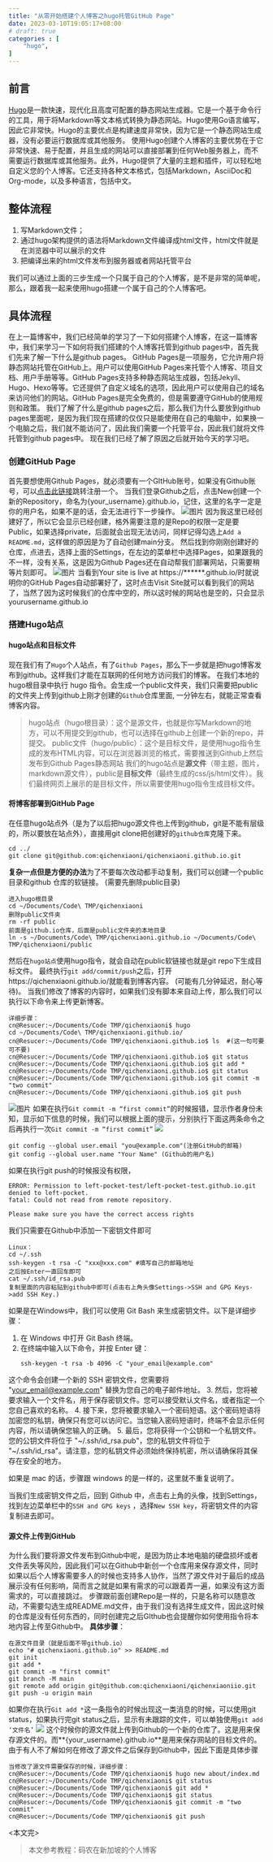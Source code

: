 ```yaml
---
title: "从零开始搭建个人博客之hugo托管GitHub Page"
date: 2023-03-10T19:05:17+08:00
# draft: true
categories : [
    "hugo",
]
---
```

## 前言
[Hugo](https://gohugo.io/)是一款快速，现代化且高度可配置的静态网站生成器。它是一个基于命令行的工具，用于将Markdown等文本格式转换为静态网站。Hugo使用Go语言编写，因此它非常快。Hugo的主要优点是构建速度非常快，因为它是一个静态网站生成器，没有必要运行数据库或其他服务。
使用Hugo创建个人博客的主要优势在于它非常快速、易于配置，并且生成的网站可以直接部署到任何Web服务器上，而不需要运行数据库或其他服务。此外，Hugo提供了大量的主题和插件，可以轻松地自定义您的个人博客。它还支持各种文本格式，包括Markdown，AsciiDoc和Org-mode，以及多种语言，包括中文。
## 整体流程
1.  写Markdown文件；
2.  通过hugo架构提供的语法将Markdown文件编译成html文件，html文件就是在浏览器中可以展示的文件
3.  把编译出来的html文件发布到服务器或者网站托管平台

我们可以通过上面的三步生成一个只属于自己的个人博客，是不是非常的简单呢，那么，跟着我一起来使用hugo搭建一个属于自己的个人博客吧。
## 具体流程
在上一篇博客中，我们已经简单的学习了一下如何搭建个人博客，在这一篇博客中，我们来学习一下如何将我们搭建的个人博客托管到github pages中，首先我们先来了解一下什么是github pages。
GitHub Pages是一项服务，它允许用户将静态网站托管在GitHub上。用户可以使用GitHub Pages来托管个人博客、项目文档、用户手册等等。GitHub Pages支持多种静态网站生成器，包括Jekyll、Hugo、Hexo等等。它还提供了自定义域名的选项，因此用户可以使用自己的域名来访问他们的网站。GitHub Pages是完全免费的，但是需要遵守GitHub的使用规则和政策。
我们了解了什么是github pages之后，那么我们为什么要放到github pages里面呢，是因为我们现在搭建的仅仅只是能使用在自己的电脑中，如果换一个电脑之后，我们就不能访问了，因此我们需要一个托管平台，因此我们就将文件托管到github pages中。
现在我们已经了解了原因之后就开始今天的学习吧。
### 创建GitHub Page
首先要想使用Github Pages，就必须要有一个GItHub账号，如果没有Github账号，可以[点击此链接](https://www.github.com)跳转注册一个。
当我们登录Github之后，点击New创建一个新的Repository，命名为{your_username}.github.io，记住，这里的名字一定是你的用户名，如果不是的话，会无法进行下一步操作。
![图片](/img/image1.png)
因为我这里已经创建好了，所以它会显示已经创建，格外需要注意的是Repo的权限一定是要Public，如果选择private，后面就会出现无法访问，同样记得勾选上`Add a README.md`，这样做的原因是为了自动创建main分支。
然后找到你刚刚创建好的仓库，点进去，选择上面的Settings，在左边的菜单栏中选择Pages，如果跟我的不一样，没有关系，这是因为Github Pages还在自动帮我们部署网站，只需要稍等片刻即可。
![图片](/img/image2.png)
当看到Your site is live at https://******.github.io/时就说明你的GitHub Pages自动部署好了，这时点击Visit Site就可以看到我们的网站了，当然了因为这时候我们的仓库中空的，所以这时候的网站也是空的，只会显示yourusername.github.io
### 搭建Hugo站点
#### hugo站点和目标文件
现在我们有了`Hugo`个人站点，有了`Github Pages`，那么下一步就是把hugo博客发布到github。这样我们才能在互联网的任何地方访问我们的博客。
在我们本地的hugo根目录中执行 hugo 指令。会生成一个public文件夹，我们只需要把public的文件夹上传到github上刚才创建的`Github`仓库里面, 一分钟左右，就能正常查看博客内容。
> hugo站点（hugo根目录）：这个是源文件，也就是你写Markdown的地方，可以不用提交到github，也可以选择在github上创建一个新的repo，并提交。                 public文件（hugo/public）：这个是目标文件，是使用hugo指令生成的发布HTML内容，可以在浏览器浏览的格式，需要推送到Github上然后发布到Github Pages静态网站
我们的hugo站点是**源文件**（带主题，图片，markdown源文件），public是**目标文件**（最终生成的css/js/html文件）。我们最终网页上展示的是目标文件，所以需要使用hugo指令生成目标文件。
#### 将博客部署到GitHub Page
在任意hugo站点外（是为了以后把hugo源文件也上传到github，git是不能有层级的，所以要放在站点外），直接用git clone把创建好的`github仓库`克隆下来。
```
cd ../
git clone git@github.com:qichenxiaoni/qichenxiaoni.github.io.git
```
**复杂一点但是方便的办法**为了不要每次改动都手动复制，我们可以创建一个public目录和github 仓库的软链接。 (需要先删除public目录)
```
进入hugo根目录
cd ~/Documents/Code\ TMP/qichenxiaoni
删除public文件夹
rm -rf public
前面是github.io仓库，后面是public文件夹的本地目录
ln -s ~/Documents/Code\ TMP/qichenxiaoni.github.io ~/Documents/Code\ TMP/qichenxiaoni/public
```
然后在`hugo站点`使用hugo指令，就会自动在public软链接也就是git repo下生成目标文件。
最终执行`git add/commit/push`之后，打开https://qichenxiaoni.github.io/就能看到博客内容。 (可能有几分钟延迟，耐心等待)。
当我们修改了博客的内容时，如果我们没有脚本来自动上传，那么我们可以执行以下命令来上传更新博客。
```
详细步骤：
cn@Resucer:~/Documents/Code TMP/qichenxiaoni$ hugo
cd ~/Documents/Code\ TMP/qichenxiaoni.github.io/
cn@Resucer:~/Documents/Code TMP/qichenxiaoni.github.io$ ls  #(这一句可要可不要)
cn@Resucer:~/Documents/Code TMP/qichenxiaoni.github.io$ git status
cn@Resucer:~/Documents/Code TMP/qichenxiaoni.github.io$ git add *
cn@Resucer:~/Documents/Code TMP/qichenxiaoni.github.io$ git status
cn@Resucer:~/Documents/Code TMP/qichenxiaoni.github.io$ git commit -m "two commit"
cn@Resucer:~/Documents/Code TMP/qichenxiaoni.github.io$ git push
```
![图片](/img/image3.png)
如果在执行`Git commit -m “first commit”`的时候报错，显示作者身份未知，显示如下信息的时候，我们可以根据上面的提示，分别执行下面这两条命令之后再执行一次`Git commit -m “first commit”`
![](/img/image4.png)
```
git config --global user.email "you@example.com"(注册GitHub的邮箱)
git config --global user.name "Your Name" (Github的用户名)
```
如果在执行git push的时候报没有权限，
```
ERROR: Permission to left-pocket-test/left-pocket-test.github.io.git denied to left-pocket.
fatal: Could not read from remote repository.

Please make sure you have the correct access rights
```
我们只需要在Github中添加一下密钥文件即可
```
Linux：
cd ~/.ssh
ssh-keygen -t rsa -C "xxx@xxx.com" #填写自己的邮箱地址
之后按Enter一直回车即可
cat ~/.ssh/id_rsa.pub
复制里面的内容粘贴到github中即可(点击右上角头像Settings->SSH and GPG Keys->add SSH Key.)
```
如果是在Windows中，我们可以使用 Git Bash 来生成密钥文件。以下是详细步骤：
1. 在 Windows 中打开 Git Bash 终端。
2. 在终端中输入以下命令，并按 Enter 键：
    ```
    ssh-keygen -t rsa -b 4096 -C "your_email@example.com"
    ```
这个命令会创建一个新的 SSH 密钥文件，您需要将 "your_email@example.com" 替换为您自己的电子邮件地址。
3. 然后，您将被要求输入一个文件名，用于保存密钥文件。您可以接受默认文件名，或者指定一个您自己喜欢的名称。
4. 接下来，您将被要求输入一个密码短语。这个密码短语将加密您的私钥，确保只有您可以访问它。当您输入密码短语时，终端不会显示任何内容，所以请确保您输入的正确。
5. 最后，您将获得一个公钥和一个私钥文件。您的公钥文件将位于 "~/.ssh/id_rsa.pub"，您的私钥文件将位于 "~/.ssh/id_rsa"。请注意，您的私钥文件必须始终保持机密，所以请确保将其保存在安全的地方。

如果是 mac 的话，步骤跟 windows 的是一样的，这里就不重复说明了。

当我们生成密钥文件之后，回到 Github 中，点击右上角的头像，找到Settings，找到左边菜单栏中的`SSH and GPG keys` ，选择`New SSH key`，将密钥文件的内容复制进去即可。
#### 源文件上传到GitHub
为什么我们要将源文件发布到Github中呢，是因为防止本地电脑的硬盘损坏或者文件丢失等风险，因此我们可以在Github中新创一个仓库用来保存源文件，同时如果以后个人博客需要多人的时候也支持多人协作，当然了源文件对于最后的成品展示没有任何影响，简而言之就是如果有需求的可以跟着弄一遍，如果没有这方面需求的，可以直接跳过。
步骤跟前面创建Repo是一样的，只是名称可以随意改动，不需要勾选生成README.md文件，由于我们没有选择生成文件，因此这时候的仓库是没有任何东西的，同时创建完之后GIthub也会提醒你如何使用指令将本地内容上传至Github中。
**具体步骤**：
```
在源文件目录（就是后面不带github.io）
echo "# qichenxiaoni.github.io" >> README.md
git init
git add *
git commit -m "first commit"
git branch -M main
git remote add origin git@github.com:qichenxiaoni/qichenxiaoniio.git
git push -u origin main
```
如果你在执行`Git add *`这一条指令的时候出现这一类消息的时候，可以使用git status，如果执行完git status之后，显示有未跟踪的文件，可以单独使用`git add ‘文件名’`
![](/img/image5.png)
这个时候你的源文件就上传到Github的一个新的仓库了。这是用来保存源文件的。而**{your_username}.github.io**是用来保存网站的目标文件的。
由于有人不了解如何在修改了源文件之后保存到Github中，因此下面是具体步骤
```
当修改了源文件需要保存的时候，详细步骤：
cn@Resucer:~/Documents/Code TMP/qichenxiaoni$ hugo new about/index.md
cn@Resucer:~/Documents/Code TMP/qichenxiaoni$ git status
cn@Resucer:~/Documents/Code TMP/qichenxiaoni$ git add *
cn@Resucer:~/Documents/Code TMP/qichenxiaoni$ git status
cn@Resucer:~/Documents/Code TMP/qichenxiaoni$ git commit -m "two commit"
cn@Resucer:~/Documents/Code TMP/qichenxiaoni$ git push
```

<本文完>

> 本文参考教程：码农在新加坡的个人博客